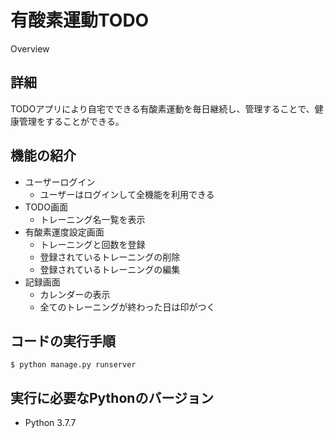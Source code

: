 有酸素運動TODO
===

Overview

## 詳細
TODOアプリにより自宅でできる有酸素運動を毎日継続し、管理することで、健康管理をすることができる。

## 機能の紹介
- ユーザーログイン
    - ユーザーはログインして全機能を利用できる
- TODO画面
    - トレーニング名一覧を表示
- 有酸素運度設定画面
    - トレーニングと回数を登録
    - 登録されているトレーニングの削除
    - 登録されているトレーニングの編集
- 記録画面
    - カレンダーの表示
    - 全てのトレーニングが終わった日は印がつく

## コードの実行手順
```
$ python manage.py runserver
```

## 実行に必要なPythonのバージョン
- Python 3.7.7